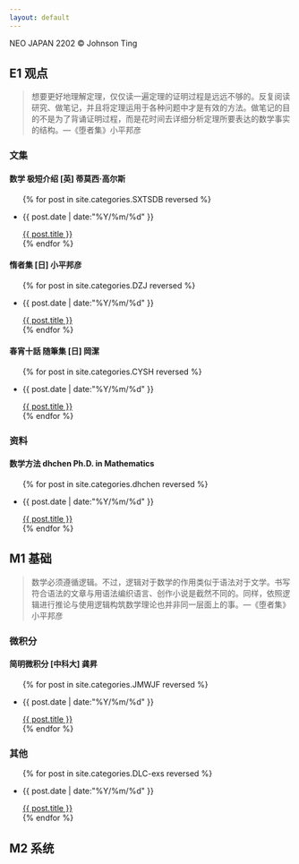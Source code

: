 ```yaml
---
layout: default
---
```


<!-- >The site is for **learning purposes** and **personal use only** -->

<div class="intro-img"><p>NEO JAPAN 2202 © Johnson Ting</p></div>

<!-- <div class="intro"><p><strong>SILENSEA</strong><br>© Simple&Necessary</p></div> -->

## E1 观点

<!-- <div class="cate-img" style="background-image: url(/assets/img/T2.jpg); filter: invert(1);"></div> -->

>想要更好地理解定理，仅仅读一遍定理的证明过程是远远不够的。反复阅读研究、做笔记，并且将定理运用于各种问题中才是有效的方法。做笔记的目的不是为了背诵证明过程，而是花时间去详细分析定理所要表达的数学事实的结构。—《堕者集》小平邦彦

### 文集

#### 数学 极短介绍 [英] 蒂莫西·高尔斯

<ul class = "main-list">
    {% for post in site.categories.SXTSDB reversed %}
        <li><p class = "post-date">{{ post.date | date:"%Y/%m/%d" }}</p><a href="{{ post.url }}">{{ post.title }}</a></li>
    {% endfor %}
</ul>

#### 惰者集 [日] 小平邦彦

<ul class = "main-list">
    {% for post in site.categories.DZJ reversed %}
        <li><p class = "post-date">{{ post.date | date:"%Y/%m/%d" }}</p><a href="{{ post.url }}">{{ post.title }}</a></li>
    {% endfor %}
</ul>

#### 春宵十話 随筆集 [日] 岡潔

<ul class = "main-list">
    {% for post in site.categories.CYSH reversed %}
        <li><p class = "post-date">{{ post.date | date:"%Y/%m/%d" }}</p><a href="{{ post.url }}">{{ post.title }}</a></li>
    {% endfor %}
</ul>

### 资料

#### 数学方法 dhchen Ph.D. in Mathematics

<ul class = "main-list">
    {% for post in site.categories.dhchen reversed %}
        <li><p class = "post-date">{{ post.date | date:"%Y/%m/%d" }}</p><a href="{{ post.url }}">{{ post.title }}</a></li>
    {% endfor %}
</ul>

## M1 基础

<!--  <div class="cate-img" style="background-image: url(/assets/img/T3.jpg); filter: invert(1);"></div> -->

>数学必须遵循逻辑。不过，逻辑对于数学的作用类似于语法对于文学。书写符合语法的文章与用语法编织语言、创作小说是截然不同的。同样，依照逻辑进行推论与使用逻辑构筑数学理论也并非同一层面上的事。—《堕者集》小平邦彦

### 微积分

#### 简明微积分 [中科大] 龚昇

<ul class = "main-list">
    {% for post in site.categories.JMWJF reversed %}
        <li><p class = "post-date">{{ post.date | date:"%Y/%m/%d" }}</p><a href="{{ post.url }}">{{ post.title }}</a></li>
    {% endfor %}
</ul>

### 其他

<ul class = "main-list">
    {% for post in site.categories.DLC-exs reversed %}
        <li><p class = "post-date">{{ post.date | date:"%Y/%m/%d" }}</p><a href="{{ post.url }}">{{ post.title }}</a></li>
    {% endfor %}
</ul>

## M2 系统

<!--  <div class="cate-img" style="background-image: url(/assets/img/T4.jpg);"></div> -->